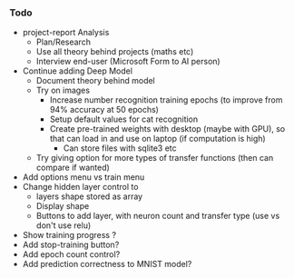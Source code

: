 ### Todo

- project-report Analysis
  - Plan/Research
  - Use all theory behind projects (maths etc)
  - Interview end-user (Microsoft Form to AI person)
- Continue adding Deep Model
  - Document theory behind model
  - Try on images
    - Increase number recognition training epochs (to improve from 94% accuracy at 50 epochs)
    - Setup default values for cat recognition
    - Create pre-trained weights with desktop (maybe with GPU), so that can load in and use on laptop (if computation is high)
      - Can store files with sqlite3 etc
  - Try giving option for more types of transfer functions (then can compare if wanted)
- Add options menu vs train menu
- Change hidden layer control to
  - layers shape stored as array
  - Display shape
  - Buttons to add layer, with neuron count and transfer type (use vs don't use relu)
- Show training progress ?
- Add stop-training button?
- Add epoch count control?
- Add prediction correctness to MNIST model?